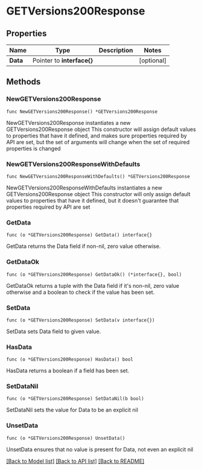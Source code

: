 # GETVersions200Response

## Properties

Name | Type | Description | Notes
------------ | ------------- | ------------- | -------------
**Data** | Pointer to **interface{}** |  | [optional] 

## Methods

### NewGETVersions200Response

`func NewGETVersions200Response() *GETVersions200Response`

NewGETVersions200Response instantiates a new GETVersions200Response object
This constructor will assign default values to properties that have it defined,
and makes sure properties required by API are set, but the set of arguments
will change when the set of required properties is changed

### NewGETVersions200ResponseWithDefaults

`func NewGETVersions200ResponseWithDefaults() *GETVersions200Response`

NewGETVersions200ResponseWithDefaults instantiates a new GETVersions200Response object
This constructor will only assign default values to properties that have it defined,
but it doesn't guarantee that properties required by API are set

### GetData

`func (o *GETVersions200Response) GetData() interface{}`

GetData returns the Data field if non-nil, zero value otherwise.

### GetDataOk

`func (o *GETVersions200Response) GetDataOk() (*interface{}, bool)`

GetDataOk returns a tuple with the Data field if it's non-nil, zero value otherwise
and a boolean to check if the value has been set.

### SetData

`func (o *GETVersions200Response) SetData(v interface{})`

SetData sets Data field to given value.

### HasData

`func (o *GETVersions200Response) HasData() bool`

HasData returns a boolean if a field has been set.

### SetDataNil

`func (o *GETVersions200Response) SetDataNil(b bool)`

 SetDataNil sets the value for Data to be an explicit nil

### UnsetData
`func (o *GETVersions200Response) UnsetData()`

UnsetData ensures that no value is present for Data, not even an explicit nil

[[Back to Model list]](../README.md#documentation-for-models) [[Back to API list]](../README.md#documentation-for-api-endpoints) [[Back to README]](../README.md)


